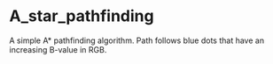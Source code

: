 # A_star_pathfinding
A simple A* pathfinding algorithm.
Path follows blue dots that have an increasing B-value in RGB.
